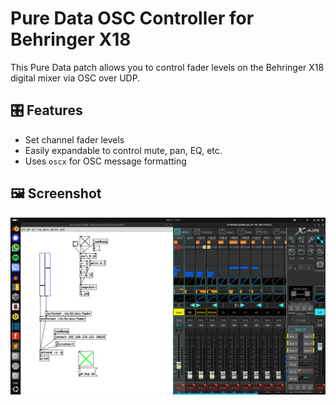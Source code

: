 # Pure Data OSC Controller for Behringer X18

This Pure Data patch allows you to control fader levels on the Behringer X18 digital mixer via OSC over UDP.

## 🎛️ Features

- Set channel fader levels
- Easily expandable to control mute, pan, EQ, etc.
- Uses `oscx` for OSC message formatting

## 🖼️ Screenshot

![Pure Data X18 OSC patch](screenshot.png)
